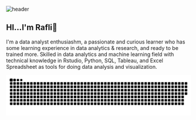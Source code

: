 ![header](https://github.com/RafliRadithya23/Metode-Peramalan-Deret-Waktu/blob/main/github-header-banner.png)
## HI...I'm Rafli👋

I'm a data analyst enthusiashm, a passionate and curious learner who has some learning experience in data analytics & research, and ready to be trained more. Skilled in data analytics and machine learning field with technical knowledge in Rstudio, Python, SQL, Tableau, and Excel Spreadsheet as tools for doing data analysis and visualization.

<!--
**RafliRadithya23/RafliRadithya23** is a ✨ _special_ ✨ repository because its `README.md` (this file) appears on your GitHub profile.

Here are some ideas to get you started:

- 🔭 I’m currently working on ...
- 🌱 I’m currently learning ...
- 👯 I’m looking to collaborate on ...
- 🤔 I’m looking for help with ...
- 💬 Ask me about ...
- 📫 How to reach me: ...
- 😄 Pronouns: ...
- ⚡ Fun fact: ...
-->
![snake gif](https://github.com/RafliRadithya23/RafliRadithya23/blob/output/github-snake.svg)
